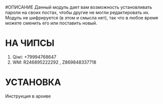 #ОПИСАНИЕ 
Данный модуль дает вам возможность установливать пароли на своих постах, чтобы другие не могли редактировать их. Модуль не шифрируется (в этом и смысла нет), так что в любое время можете сменить его или поставить новый.

# НА ЧИПСЫ
1. Qiwi: +79994768647
2. WM: R246895222292 , Z869848337718 

# УСТАНОВКА 
 Инструкция в архиве
